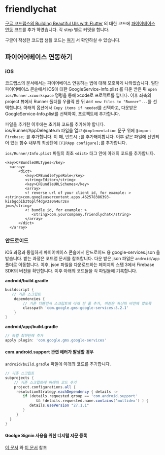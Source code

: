 # friendlychat

[구글 코드랩스의 Building Beautiful UIs with Flutter](https://codelabs.developers.google.com/codelabs/flutter/index.html#0) 의
대한 코드에 [파이어베이스 연동](https://github.com/flutter/friendlychat-steps/files/2296209/OriginalFirebaseforFlutterCodelab.pdf)
코드를 추가 하였습니다.
각 step 별로 커밋을 합니다.

구글이 작성한 코드랩 샘플 코드는 [여기](https://github.com/flutter/friendlychat-steps/files/2296209/OriginalFirebaseforFlutterCodelab.pdf) 서
확인하실 수 있습니다.

## 파이어어베이스 연동하기 

### iOS

코드랩스의 문서에서는 파이어베이스 연동하는 법에 대해 모호하게 나와있습니다.
일단 파이어베이스 콘솔에서 iOS에 대한 GoogleService-Info.plist 를 다운 받은 뒤
`open ios/Runner.xcworkspace` 명령을 통해 xcode로 프로젝트를 엽니다. 
이후 좌측의 project 뷰에서 Runner 폴더를 우클릭 한 뒤 `Add new files to "Runner"...`를
선택합니다. 아래의 옵션에서 `Copy items if needed`를 선택하고,
다운받은 GoogleService-Info.plist를 선택하여, 프로젝트에 추가합니다.

파일을 추가한 이후에는 초기화 코드를 추가해야 합니다. ios/Runner/AppDelegate.m 파일을 열고
`@implementation` 문구 위에 `@import Firebase;` 를 추가합니다. 이 때, 반드시 `;`를 추가해야합니다.
이후 같은 파일에 선언되어 있는 함수 내부의 최상단에 `[FIRApp configure];`를 추가합니다.

`ios/Runner/Info.plist` 파일의 최초 `<dict>` 태그 안에 아래의 코드를 추가합니다.
```plist
<key>CFBundleURLTypes</key>
  <array>
      <dict>
         <key>CFBundleTypeRole</key>
         <string>Editor</string>
         <key>CFBundleURLSchemes</key>
         <array>
         <!­­ reverse url of your client id, for example: ­­>
<string>com.googleusercontent.apps.462578386393­kisbgopib3t6plf4dgv3s0n4ur3sv
jmo</string>
         <!­­ bundle id, for example: ­­>
            <string>com.yourcompany.friendlychat</string>
         </array>
      </dict>
  </array>
```


### 안드로이드

iOS 과정과 동일하게 파이어베이스 콘솔에서 안드로이드 용 google-services.json 을 받습니다.
받는 과정은 코드랩 문서를 참조합니다. 다운 받은 json 파일은 `android/app` 폴더로 이동합니다.
이후, json 파일을 다운로드하는 페이지의 스텝 3에서 Firebase SDK의
버전을 확인합니다. 이후 아래의 코드들을 각 파일들에 기록합니다.

**android/build.gradle**
```gradle
buildscript {
   // 기존 스크립트
    dependencies {
        // 기존 디펜던시 스크립트에 아래 한 줄 추가, 버전은 자신의 버전에 맞도록
        classpath 'com.google.gms:google-services:3.2.1'
    }
}
```

**android/app/build.gradle**
```gradle
// 파일 최하단에 추가
apply plugin: 'com.google.gms.google-services'
```

#### com.android.support 관련 에러가 발생할 경우
`android/build.gradle` 파일에 아래의 코드를 추가합니다.
```gradle
// 기존 스크립트
subprojects {
    // 기존 스크립트에 아래의 코드 추가
    project.configurations.all {
     resolutionStrategy.eachDependency { details ->
        if (details.requested.group == 'com.android.support'
              && !details.requested.name.contains('multidex') ) {
           details.useVersion "27.1.1"
        }
     }
  }
}
```

#### Goolge Signin 사용을 위한 디지털 지문 등록

[이 문서](https://developer.android.com/studio/publish/app-signing?hl=ko) 와
[이 문서](https://developers.google.com/android/guides/client-auth?hl=ko) 참조